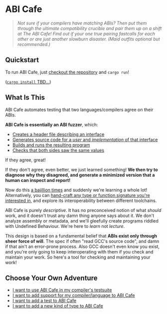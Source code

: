 # ABI Cafe

> *Not sure if your compilers have matching ABIs? Then put them through the ultimate compatibility crucible and pair them up on a shift at The ABI Cafe! Find out if your one true pairing fastcalls for each other or are just another slowburn disaster. (Maid outfits optional but recommended.)*


## Quickstart

To run ABI Cafe, just [checkout the repository](https://github.com/Gankra/abi-cafe) and `cargo run`!

([`cargo install` TBD...](https://github.com/Gankra/abi-cafe/issues/49))



## What Is This

ABI Cafe automates testing that two languages/compilers agree on their ABIs.

**ABI Cafe is essentially an ABI fuzzer**, which:

* [Creates a header file describing an interface](./kdl-script/index.md)
* [Generates source code for a *user* and *implementation* of that interface](./harness/generate.md)
* [Builds and runs the resulting program](./harness/run.md)
* [Checks that both sides saw the same values](./harness/check.md)

If they agree, great!

If they don't agree, even better, we just learned something! **We then try to diagnose why they disagreed, and generate a minimized version that a human can inspect and report!**

Now do this [a bajillion times](./harness/combos.md) and suddenly we're learning a whole lot! Alternatively, you can [hand-craft any type or function signature you're interested in](./kdl-script/index.md), and explore its interoperability between different toolchains.

ABI Cafe is purely *descriptive*. It has no preconceived notion of what *should* work, and it doesn't trust any damn thing anyone says about it. We don't analyze assembly or metadata, and we'll gleefully create programs riddled with Undefined Behaviour. We're here to *learn* not *lecture*.

This design is based on a fundamental belief that **ABIs exist only through sheer force of will**. The spec if often "read GCC's source code", and damn if that ain't an error-prone process. Also GCC doesn't even know you exist, and you're only going to keep interoperating with them if you check and maintain your work. So here's a tool for checking and maintaining your work!



## Choose Your Own Adventure

* [I want to use ABI Cafe in my compiler's testsuite](./harness/combos.md)
* [I want to add support for my compiler/language to ABI Cafe](./harness/combos/toolchains.md)
* [I want to add a test to ABI Cafe](./harness/combos/tests.md)
* [I want to add a new kind of type to ABI Cafe](./kdl-script/types/index.md)
